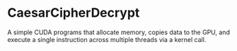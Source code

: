# CaesarCipherDecrypt
A simple CUDA programs that allocate memory, copies data to the GPU, and execute a single instruction across multiple threads via a kernel call.
